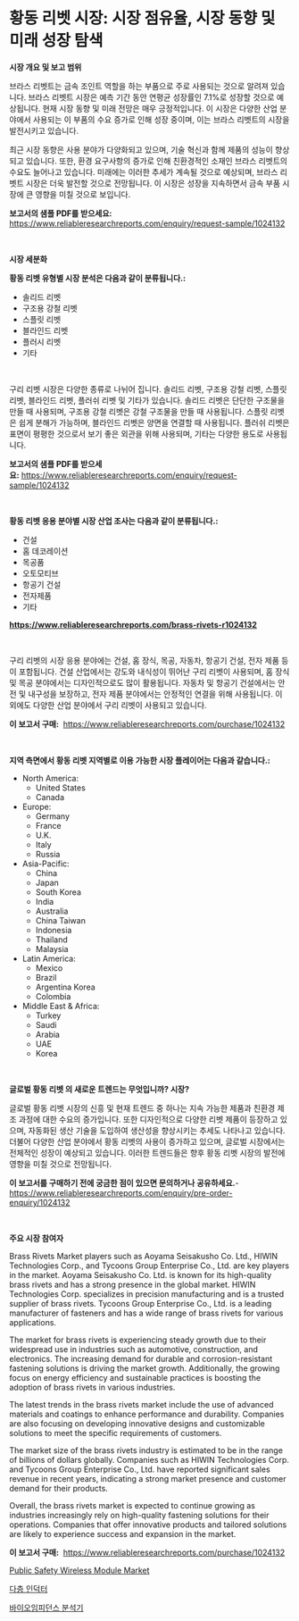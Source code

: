 <p><h1>황동 리벳 시장: 시장 점유율, 시장 동향 및 미래 성장 탐색</h1></p><p><strong>시장 개요 및 보고 범위</strong></p>
<p><p>브라스 리벳트는 금속 조인트 역할을 하는 부품으로 주로 사용되는 것으로 알려져 있습니다. 브라스 리벳트 시장은 예측 기간 동안 연평균 성장률인 7.1%로 성장할 것으로 예상됩니다. 현재 시장 동향 및 미래 전망은 매우 긍정적입니다. 이 시장은 다양한 산업 분야에서 사용되는 이 부품의 수요 증가로 인해 성장 중이며, 이는 브라스 리벳트의 시장을 발전시키고 있습니다.</p><p>최근 시장 동향은 사용 분야가 다양화되고 있으며, 기술 혁신과 함께 제품의 성능이 향상되고 있습니다. 또한, 환경 요구사항의 증가로 인해 친환경적인 소재인 브라스 리벳트의 수요도 늘어나고 있습니다. 미래에는 이러한 추세가 계속될 것으로 예상되며, 브라스 리벳트 시장은 더욱 발전할 것으로 전망됩니다. 이 시장은 성장을 지속하면서 금속 부품 시장에 큰 영향을 미칠 것으로 보입니다.</p></p>
<p><strong>보고서의 샘플 PDF를 받으세요:</strong> <a href="https://www.reliableresearchreports.com/enquiry/request-sample/1024132">https://www.reliableresearchreports.com/enquiry/request-sample/1024132</a></p>
<p>&nbsp;</p>
<p><strong>시장 세분화</strong></p>
<p><strong>황동 리벳 유형별 시장 분석은 다음과 같이 분류됩니다.:</strong></p>
<p><ul><li>솔리드 리벳</li><li>구조용 강철 리벳</li><li>스플릿 리벳</li><li>블라인드 리벳</li><li>플러시 리벳</li><li>기타</li></ul></p>
<p>&nbsp;</p>
<p><p>구리 리벳 시장은 다양한 종류로 나뉘어 집니다. 솔리드 리벳, 구조용 강철 리벳, 스플릿 리벳, 블라인드 리벳, 플러쉬 리벳 및 기타가 있습니다. 솔리드 리벳은 단단한 구조물을 만들 때 사용되며, 구조용 강철 리벳은 강철 구조물을 만들 때 사용됩니다. 스플릿 리벳은 쉽게 분해가 가능하며, 블라인드 리벳은 양면을 연결할 때 사용됩니다. 플러쉬 리벳은 표면이 평평한 것으로서 보기 좋은 외관을 위해 사용되며, 기타는 다양한 용도로 사용됩니다.</p></p>
<p><strong>보고서의 샘플 PDF를 받으세요:</strong>&nbsp;<a href="https://www.reliableresearchreports.com/enquiry/request-sample/1024132">https://www.reliableresearchreports.com/enquiry/request-sample/1024132</a></p>
<p>&nbsp;</p>
<p><strong> 황동 리벳 응용 분야별 시장 산업 조사는 다음과 같이 분류됩니다.:</strong></p>
<p><ul><li>건설</li><li>홈 데코레이션</li><li>목공품</li><li>오토모티브</li><li>항공기 건설</li><li>전자제품</li><li>기타</li></ul></p>
<p><strong><a href="https://www.reliableresearchreports.com/brass-rivets-r1024132">https://www.reliableresearchreports.com/brass-rivets-r1024132</a></strong></p>
<p>&nbsp;</p>
<p><p>구리 리벳의 시장 응용 분야에는 건설, 홈 장식, 목공, 자동차, 항공기 건설, 전자 제품 등이 포함됩니다. 건설 산업에서는 강도와 내식성이 뛰어난 구리 리벳이 사용되며, 홈 장식 및 목공 분야에서는 디자인적으로도 많이 활용됩니다. 자동차 및 항공기 건설에서는 안전 및 내구성을 보장하고, 전자 제품 분야에서는 안정적인 연결을 위해 사용됩니다. 이 외에도 다양한 산업 분야에서 구리 리벳이 사용되고 있습니다.</p></p>
<p><strong>이 보고서 구매:</strong>&nbsp; <a href="https://www.reliableresearchreports.com/purchase/1024132">https://www.reliableresearchreports.com/purchase/1024132</a></p>
<p>&nbsp;</p>
<p><strong>지역 측면에서 황동 리벳 지역별로 이용 가능한 시장 플레이어는 다음과 같습니다.:</strong></p>
<p><ul>
    <li>
        North America:
        <ul>
            <li>United States</li>
            <li>Canada</li>
        </ul>
    </li>
    <li>
        Europe:
        <ul>
            <li>Germany</li>
            <li>France</li>
            <li>U.K.</li>
            <li>Italy</li>
            <li>Russia</li>
        </ul>
    </li>
    <li>
        Asia-Pacific:
        <ul>
            <li>China</li>
            <li>Japan</li>
            <li>South Korea</li>
            <li>India</li>
            <li>Australia</li>
            <li>China Taiwan</li>
            <li>Indonesia</li>
            <li>Thailand</li>
            <li>Malaysia</li>
        </ul>
    </li>
    <li>
        Latin America:
        <ul>
            <li>Mexico</li>
            <li>Brazil</li>
            <li>Argentina Korea</li>
            <li>Colombia</li>
        </ul>
    </li>
    <li>
        Middle East & Africa:
        <ul>
            <li>Turkey</li>
            <li>Saudi</li>
            <li>Arabia</li>
            <li>UAE</li>
            <li>Korea</li>
        </ul>
    </li>
    </ul></p>
<p>&nbsp;</p>
<p><strong>글로벌 황동 리벳 의 새로운 트렌드는 무엇입니까? 시장?</strong></p>
<p><p>글로벌 황동 리벳 시장의 신흥 및 현재 트렌드 중 하나는 지속 가능한 제품과 친환경 제조 과정에 대한 수요의 증가입니다. 또한 디자인적으로 다양한 리벳 제품이 등장하고 있으며, 자동화된 생산 기술을 도입하여 생산성을 향상시키는 추세도 나타나고 있습니다. 더불어 다양한 산업 분야에서 황동 리벳의 사용이 증가하고 있으며, 글로벌 시장에서는 전체적인 성장이 예상되고 있습니다. 이러한 트렌드들은 향후 황동 리벳 시장의 발전에 영향을 미칠 것으로 전망됩니다.</p></p>
<p><strong>이 보고서를 구매하기 전에 궁금한 점이 있으면 문의하거나 공유하세요.</strong>- <a href="https://www.reliableresearchreports.com/enquiry/pre-order-enquiry/1024132">https://www.reliableresearchreports.com/enquiry/pre-order-enquiry/1024132</a></p>
<p>&nbsp;</p>
<p><strong>주요 시장 참여자</strong></p>
<p><p>Brass Rivets Market players such as Aoyama Seisakusho Co. Ltd., HIWIN Technologies Corp., and Tycoons Group Enterprise Co., Ltd. are key players in the market. Aoyama Seisakusho Co. Ltd. is known for its high-quality brass rivets and has a strong presence in the global market. HIWIN Technologies Corp. specializes in precision manufacturing and is a trusted supplier of brass rivets. Tycoons Group Enterprise Co., Ltd. is a leading manufacturer of fasteners and has a wide range of brass rivets for various applications.</p><p>The market for brass rivets is experiencing steady growth due to their widespread use in industries such as automotive, construction, and electronics. The increasing demand for durable and corrosion-resistant fastening solutions is driving the market growth. Additionally, the growing focus on energy efficiency and sustainable practices is boosting the adoption of brass rivets in various industries.</p><p>The latest trends in the brass rivets market include the use of advanced materials and coatings to enhance performance and durability. Companies are also focusing on developing innovative designs and customizable solutions to meet the specific requirements of customers.</p><p>The market size of the brass rivets industry is estimated to be in the range of billions of dollars globally. Companies such as HIWIN Technologies Corp. and Tycoons Group Enterprise Co., Ltd. have reported significant sales revenue in recent years, indicating a strong market presence and customer demand for their products.</p><p>Overall, the brass rivets market is expected to continue growing as industries increasingly rely on high-quality fastening solutions for their operations. Companies that offer innovative products and tailored solutions are likely to experience success and expansion in the market.</p></p>
<p><strong>이 보고서 구매:</strong>&nbsp;&nbsp;<a href="https://www.reliableresearchreports.com/purchase/1024132">https://www.reliableresearchreports.com/purchase/1024132</a></p>
<p><p><a href="https://iodized-pantydraco-05c.notion.site/Public-Safety-Wireless-Module-Market-Exploring-Market-Share-Market-Trends-and-Future-Growth-3fae6545891145b099e32a9e937d718b">Public Safety Wireless Module Market</a></p><p><a href="https://medium.com/@londonacobson5656/%EB%8B%A4%EC%B8%B5-%EC%9D%B8%EB%8D%95%ED%84%B0-%EC%8B%9C%EC%9E%A5-%EA%B7%9C%EB%AA%A8-%EC%8B%9C%EC%9E%A5-%EC%A0%84%EB%A7%9D-%EB%B0%8F-%EC%8B%9C%EC%9E%A5-%EC%98%88%EC%B8%A1-2024%EC%97%90%EC%84%9C-2031%EB%85%84%EA%B9%8C%EC%A7%80-a805c7932e54">다층 인덕터</a></p><p><a href="https://medium.com/@jaleelweissnat2022/%EB%B0%94%EC%9D%B4%EC%98%A4%EC%9E%84%ED%94%BC%EB%8D%98%EC%8A%A4-%EB%B6%84%EC%84%9D%EA%B8%B0-%EC%8B%9C%EC%9E%A5-%EC%84%B1%EA%B3%B5%EC%A0%81%EC%9D%B8-%EB%B9%84%EC%A6%88%EB%8B%88%EC%8A%A4-%EC%A0%84%EB%9E%B5%EC%9D%98-%EC%97%B4%EC%87%A0-2031%EB%85%84%EA%B9%8C%EC%A7%80%EC%9D%98-%EC%98%88%EC%B8%A1-f6981f8bba58">바이오임피던스 분석기</a></p></p>